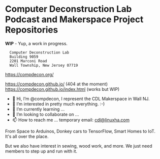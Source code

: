 # Computer Deconstruction Lab Podcast and Makerspace Project Repositories

**WIP** - Yup, a work in progress.
```
  Computer Deconstruction Lab
  Building 9059
  2201 Marconi Road
  Wall Township, New Jersey 07719
```

  https://compdecon.org/

  https://compdecon.github.io/ (404 at the moment)
  https://compdecon.github.io/index.html (works but WIP)

- 👋 Hi, I’m @compdecon, I represent the CDL Makerspace in Wall NJ.
- 👀 I’m interested in pretty much everything. :-)
- 🌱 I’m currently learning ...
- 💞️ I’m looking to collaborate on ...
- 📫 How to reach me ... temporary email: cdl@linuxha.com

From Space to Arduinos, Donkey cars to TensorFlow, Smart Homes to IoT. It's all over the place.

But we also have interest in sewing, wood work, and more. We just need members to step up and run with it.

<!---
compdecon/compdecon is a ✨ special ✨ repository because its `README.md` (this file) appears on your GitHub profile.
You can click the Preview link to take a look at your changes.

Doesn't seem to work. Image is transparent so might be an issue.

<div style="background-color: rgba(38,50,70,0.9);">
		<a href="http://compdecon.org/" title="Computer Deconstruction Laboratory"><img class="site-logo" src="http://compdecon.org/wp-content/uploads/2018/10/cdl_white_large.png" alt="Computer Deconstruction Laboratory"  /></a>
</div>

![alt text](http://compdecon.org/wp-content/uploads/2018/10/cdl_white_large.png "Computer Deconstruction Lab Logo")
--->
